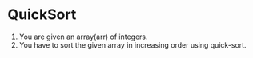 # QuickSort
1. You are given an array(arr) of integers. 
2. You have to sort the given array in increasing order using quick-sort.
